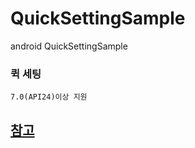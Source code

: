 # QuickSettingSample
android QuickSettingSample

### 퀵 세팅
```text
7.0(API24)이상 지원
```


## [참고](https://developer.android.com/reference/android/service/quicksettings/TileService)
